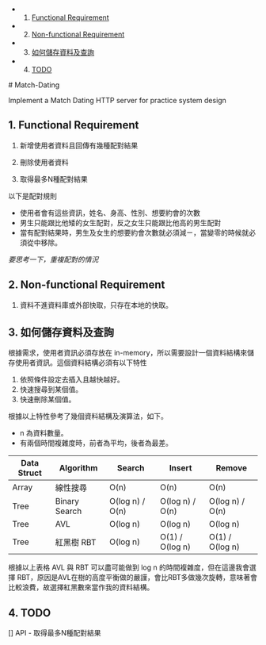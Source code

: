 <!-- vscode-markdown-toc -->
* 1. [Functional Requirement](#FunctionalRequirement)
* 2. [Non-functional Requirement](#Non-functionalRequirement)
* 3. [如何儲存資料及查詢](#)
* 4. [TODO](#TODO)

<!-- vscode-markdown-toc-config
	numbering=true
	autoSave=true
	/vscode-markdown-toc-config -->
<!-- /vscode-markdown-toc --># Match-Dating
Implement a Match Dating HTTP server for practice system design

##  1. <a name='FunctionalRequirement'></a>Functional Requirement

1. 新增使用者資料且回傳有幾種配對結果

2. 刪除使用者資料

3. 取得最多N種配對結果

以下是配對規則
- 使用者會有這些資訊，姓名、身高、性別、想要約會的次數
- 男生只能跟比他矮的女生配對，反之女生只能跟比他高的男生配對
- 當有配對結果時，男生及女生的想要約會次數就必須減ㄧ，當變零的時候就必須從中移除。

*要思考一下，重複配對的情況*

##  2. <a name='Non-functionalRequirement'></a>Non-functional Requirement

1. 資料不進資料庫或外部快取，只存在本地的快取。


##  3. <a name=''></a>如何儲存資料及查詢

根據需求，使用者資訊必須存放在 in-memory，所以需要設計一個資料結構來儲存使用者資訊。這個資料結構必須有以下特性

1. 依照條件設定去插入且越快越好。
2. 快速搜尋到某個值。
3. 快速刪除某個值。

根據以上特性參考了幾個資料結構及演算法，如下。

* n 為資料數量。
* 有兩個時間複雜度時，前者為平均，後者為最差。

| Data Struct | Algorithm | Search | Insert | Remove |
| - | - | - | - | - |
| Array | 線性搜尋 | O(n) | O(n) | O(n) |
| Tree | Binary Search | O(log n) / O(n) | O(log n) / O(n) | O(log n) / O(n) |
| Tree | AVL | O(log n) | O(log n) | O(log n) | 
| Tree | 紅黑樹 RBT | O(log n) | O(1) / O(log n) | O(1) / O(log n) | 


根據以上表格 AVL 與 RBT 可以盡可能做到 log n 的時間複雜度，但在這邊我會選擇 RBT，原因是AVL在樹的高度平衡做的嚴謹，會比RBT多做幾次旋轉，意味著會比較浪費，故選擇紅黑數來當作我的資料結構。


##  4. <a name='TODO'></a>TODO 
[] API - 取得最多N種配對結果
